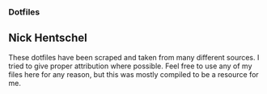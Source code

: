 ### Dotfiles ####

## Nick Hentschel ##

These dotfiles have been scraped and taken from many different sources. I tried to give proper attribution where possible. Feel free to use any of my files here for any reason, but this was mostly compiled to be a resource for me.
